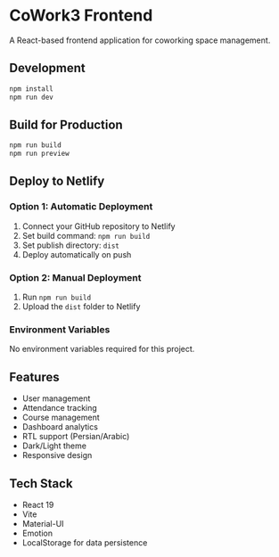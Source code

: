 # CoWork3 Frontend

A React-based frontend application for coworking space management.

## Development

```bash
npm install
npm run dev
```

## Build for Production

```bash
npm run build
npm run preview
```

## Deploy to Netlify

### Option 1: Automatic Deployment
1. Connect your GitHub repository to Netlify
2. Set build command: `npm run build`
3. Set publish directory: `dist`
4. Deploy automatically on push

### Option 2: Manual Deployment
1. Run `npm run build`
2. Upload the `dist` folder to Netlify

### Environment Variables
No environment variables required for this project.

## Features
- User management
- Attendance tracking
- Course management
- Dashboard analytics
- RTL support (Persian/Arabic)
- Dark/Light theme
- Responsive design

## Tech Stack
- React 19
- Vite
- Material-UI
- Emotion
- LocalStorage for data persistence
